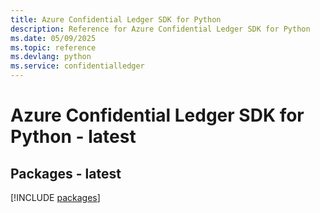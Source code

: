 ```yaml
---
title: Azure Confidential Ledger SDK for Python
description: Reference for Azure Confidential Ledger SDK for Python
ms.date: 05/09/2025
ms.topic: reference
ms.devlang: python
ms.service: confidentialledger
---
```

# Azure Confidential Ledger SDK for Python - latest
## Packages - latest
[!INCLUDE [packages](confidential-ledger-index.md)]